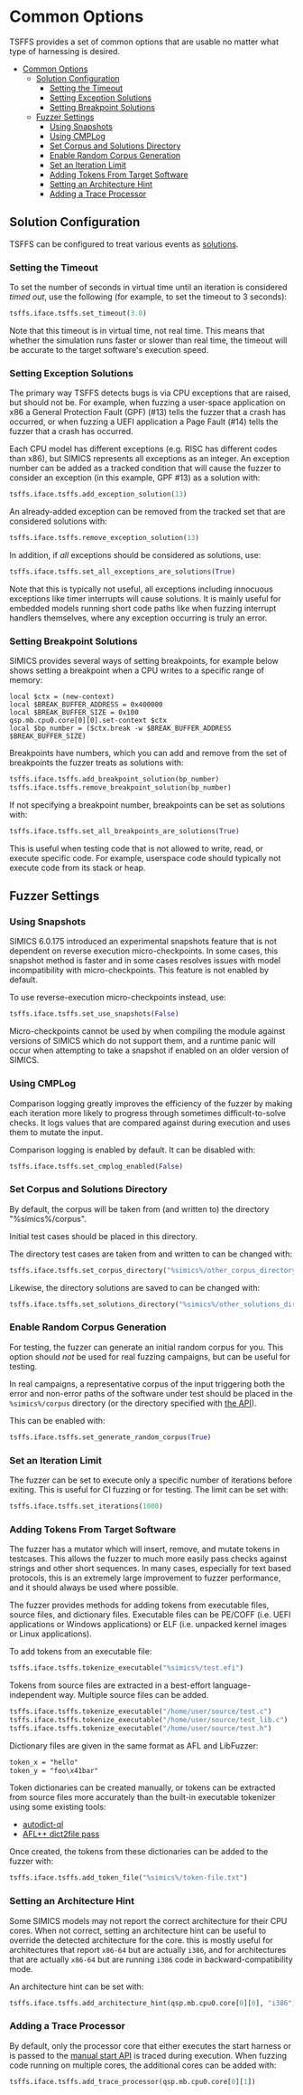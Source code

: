 # Common Options

TSFFS provides a set of common options that are usable no matter what type of harnessing
is desired.

- [Common Options](#common-options)
  - [Solution Configuration](#solution-configuration)
    - [Setting the Timeout](#setting-the-timeout)
    - [Setting Exception Solutions](#setting-exception-solutions)
    - [Setting Breakpoint Solutions](#setting-breakpoint-solutions)
  - [Fuzzer Settings](#fuzzer-settings)
    - [Using Snapshots](#using-snapshots)
    - [Using CMPLog](#using-cmplog)
    - [Set Corpus and Solutions Directory](#set-corpus-and-solutions-directory)
    - [Enable Random Corpus Generation](#enable-random-corpus-generation)
    - [Set an Iteration Limit](#set-an-iteration-limit)
    - [Adding Tokens From Target Software](#adding-tokens-from-target-software)
    - [Setting an Architecture Hint](#setting-an-architecture-hint)
    - [Adding a Trace Processor](#adding-a-trace-processor)

## Solution Configuration

TSFFS can be configured to treat various events as
[solutions](../README.md#terminology).

### Setting the Timeout

To set the number of seconds in virtual time until an iteration is considered *timed out*,
use the following (for example, to set the timeout to 3 seconds):

```python
tsffs.iface.tsffs.set_timeout(3.0)
```

Note that this timeout is in virtual time, not real time. This means that whether the
simulation runs faster or slower than real time, the timeout will be accurate to the
target software's execution speed.

### Setting Exception Solutions

The primary way TSFFS detects bugs is via CPU exceptions that are raised, but should not
be. For example, when fuzzing a user-space application on x86 a General Protection Fault
(GPF) (#13) tells the fuzzer that a crash has occurred, or when fuzzing a UEFI
application a Page Fault (#14) tells the fuzzer that a crash has occurred.

Each CPU model has different exceptions (e.g. RISC has different codes than x86), but
SIMICS represents all exceptions as an integer. An exception number can be added as a
tracked condition that will cause the fuzzer to consider an exception (in this example,
GPF #13) as a solution with:

```python
tsffs.iface.tsffs.add_exception_solution(13)
```

An already-added exception can be removed from the tracked set that are considered
solutions with:

```python
tsffs.iface.tsffs.remove_exception_solution(13)
```

In addition, if *all* exceptions should be considered as solutions, use:

```python
tsffs.iface.tsffs.set_all_exceptions_are_solutions(True)
```

Note that this is typically not useful, all exceptions including innocuous exceptions
like timer interrupts will cause solutions. It is mainly useful for embedded models
running short code paths like when fuzzing interrupt handlers themselves, where any
exception occurring is truly an error.

### Setting Breakpoint Solutions

SIMICS provides several ways of setting breakpoints, for example below shows setting a
breakpoint when a CPU writes to a specific range of memory:

```simics
local $ctx = (new-context)
local $BREAK_BUFFER_ADDRESS = 0x400000
local $BREAK_BUFFER_SIZE = 0x100
qsp.mb.cpu0.core[0][0].set-context $ctx
local $bp_number = ($ctx.break -w $BREAK_BUFFER_ADDRESS $BREAK_BUFFER_SIZE)
```

Breakpoints have numbers, which you can add and remove from the set of breakpoints
the fuzzer treats as solutions with:

```python
tsffs.iface.tsffs.add_breakpoint_solution(bp_number)
tsffs.iface.tsffs.remove_breakpoint_solution(bp_number)
```

If not specifying a breakpoint number, breakpoints can be set as solutions with:

```python
tsffs.iface.tsffs.set_all_breakpoints_are_solutions(True)
```

This is useful when testing code that is not allowed to write, read, or execute specific
code. For example, userspace code should typically not execute code from its stack or
heap.

## Fuzzer Settings

### Using Snapshots

SIMICS 6.0.175 introduced an experimental snapshots feature that is not dependent on
reverse execution micro-checkpoints. In some cases, this snapshot method is faster and
in some cases resolves issues with model incompatibility with micro-checkpoints. This
feature is not enabled by default.

To use reverse-execution micro-checkpoints instead, use:

```python
tsffs.iface.tsffs.set_use_snapshots(False)
```

Micro-checkpoints cannot be used by when compiling the module against versions of SIMICS
which do not support them, and a runtime panic will occur when attempting to take a
snapshot if enabled on an older version of SIMICS.

### Using CMPLog

Comparison logging greatly improves the efficiency of the fuzzer by making each
iteration more likely to progress through sometimes difficult-to-solve checks. It logs
values that are compared against during execution and uses them to mutate the input.

Comparison logging is enabled by default. It can be disabled with:

```python
tsffs.iface.tsffs.set_cmplog_enabled(False)
```

### Set Corpus and Solutions Directory

By default, the corpus will be taken from (and written to) the directory "%simics%/corpus".

Initial test cases should be placed in this directory.

The directory test cases are taken from and written to can be changed with:

```python
tsffs.iface.tsffs.set_corpus_directory("%simics%/other_corpus_directory")
```

Likewise, the directory solutions are saved to can be changed with:


```python
tsffs.iface.tsffs.set_solutions_directory("%simics%/other_solutions_directory")
```

### Enable Random Corpus Generation

For testing, the fuzzer can generate an initial random corpus for you. This option
should *not* be used for real fuzzing campaigns, but can be useful for testing.

In real campaigns, a representative corpus of the input triggering both the error and
non-error paths of the software under test should be placed in the `%simics%/corpus`
directory (or the directory specified with [the
API](#set-corpus-and-solutions-directory)).

This can be enabled with:

```python
tsffs.iface.tsffs.set_generate_random_corpus(True)
```

### Set an Iteration Limit

The fuzzer can be set to execute only a specific number of iterations before exiting.
This is useful for CI fuzzing or for testing. The limit can be set with:

```python
tsffs.iface.tsffs.set_iterations(1000)
```

### Adding Tokens From Target Software

The fuzzer has a mutator which will insert, remove, and mutate tokens in testcases. This
allows the fuzzer to much more easily pass checks against strings and other short
sequences. In many cases, especially for text based protocols, this is an extremely
large improvement to fuzzer performance, and it should always be used where possible.

The fuzzer provides methods for adding tokens from executable files, source files, and
dictionary files. Executable files can be PE/COFF (i.e. UEFI applications or Windows
applications) or ELF (i.e. unpacked kernel images or Linux applications).

To add tokens from an executable file:

```python
tsffs.iface.tsffs.tokenize_executable("%simics%/test.efi")
```

Tokens from source files are extracted in a best-effort language-independent way.
Multiple source files can be added.

```python
tsffs.iface.tsffs.tokenize_executable("/home/user/source/test.c")
tsffs.iface.tsffs.tokenize_executable("/home/user/source/test_lib.c")
tsffs.iface.tsffs.tokenize_executable("/home/user/source/test.h")
```

Dictionary files are given in the same format as AFL and LibFuzzer:

```txt
token_x = "hello"
token_y = "foo\x41bar"
```

Token dictionaries can be created manually, or tokens can be extracted from source files
more accurately than the built-in executable tokenizer using some existing tools:

* [autodict-ql](https://github.com/AFLplusplus/AFLplusplus/tree/85c5b5218c6a7b2289f309fbd1625a5d0a602a00/utils/autodict_ql)
* [AFL++ dict2file pass](https://github.com/AFLplusplus/AFLplusplus/blob/stable/instrumentation/README.llvm.md#5-bonus-feature-dict2file-pass)

Once created, the tokens from these dictionaries can be added to the fuzzer with:

```python
tsffs.iface.tsffs.add_token_file("%simics%/token-file.txt")
```

### Setting an Architecture Hint

Some SIMICS models may not report the correct architecture for their CPU cores. When not
correct, setting an architecture hint can be useful to override the detected
architecture for the core. this is mostly useful for architectures that report `x86-64`
but are actually `i386`, and for architectures that are actually `x86-64` but are
running `i386` code in backward-compatibility mode.

An architecture hint can be set with:

```python
tsffs.iface.tsffs.add_architecture_hint(qsp.mb.cpu0.core[0][0], "i386")
```

### Adding a Trace Processor

By default, only the processor core that either executes the start harness or is passed
to the [manual start API](../harnessing/black-box.md) is traced during execution. When fuzzing
code running on multiple cores, the additional cores can be added with:

```python
tsffs.iface.tsffs.add_trace_processor(qsp.mb.cpu0.core[0][1])
```